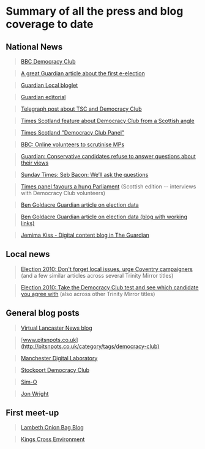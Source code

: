# Summary of all the press and blog coverage to date #

## National News ##

> [BBC Democracy Club](http://news.bbc.co.uk/1/hi/technology/8530481.stm)

> [A great Guardian article about the first e-election](http://www.guardian.co.uk/politics/2010/mar/17/labour-conservatives-general-election-online)

> [Guardian Local bloglet](http://www.guardian.co.uk/edinburgh/2010/mar/29/democracy-club-edinburgh-my-society)

> [Guardian editorial](http://www.guardian.co.uk/commentisfree/2010/mar/18/democracy-club-local-politics)

> [Telegraph post about TSC and Democracy Club](http://www.telegraph.co.uk/news/election-2010/7513855/Election-2010-How-the-web-was-won.html)

> [Times Scotland feature about Democracy Club from a Scottish angle](http://www.timesonline.co.uk/tol/news/uk/scotland/article7094985.ece)

> [Times Scotland "Democracy Club Panel"](http://www.timesonline.co.uk/tol/news/uk/scotland/article7094990.ece)

> [BBC: Online volunteers to scrutinise MPs](http://news.bbc.co.uk/1/hi/uk_politics/election_2010/8651258.stm)

> [Guardian: Conservative candidates refuse to answer questions about their views](http://www.guardian.co.uk/politics/2010/apr/29/conservative-candidates-refuse-to-answer-questions)

> [Sunday Times: Seb Bacon: We’ll ask the questions](http://www.timesonline.co.uk/tol/news/uk/scotland/article7113934.ece)

> [Times panel favours a hung Parliament](http://www.timesonline.co.uk/tol/news/uk/scotland/article7112169.ece) (Scottish edition -- interviews with Democracy Club volunteers)

> [Ben Goldacre Guardian article on election data](http://www.guardian.co.uk/commentisfree/2010/may/08/bad-science-election-data)

> [Ben Goldacre Guardian article on election data (blog with working links)](http://www.badscience.net/2010/05/the-real-political-nerds/)

> [Jemima Kiss - Digital content blog in The Guardian](http://www.guardian.co.uk/media/pda/2010/apr/22/election-mysociety)

## Local news ##

> [Election 2010: Don't forget local issues, urge Coventry campaigners](http://www.coventrytelegraph.net/news/coventry-news/2010/04/22/election-2010-don-t-forget-local-issues-urge-coventry-campaigners-92746-26296026/) (and a few similar articles across several Trinity Mirror titles)

> [Election 2010: Take the Democracy Club test and see which candidate you agree with](http://www.southportvisiter.co.uk/southport-news/election-2010/2010/05/04/election-2010-take-the-democracy-club-test-and-see-which-candidate-you-agree-with-101022-26371796/) (also across other Trinity Mirror titles)


## General blog posts ##

> [Virtual Lancaster News blog](http://virtual-lancaster.blogspot.com/2010/05/they-workforyou-interviews-local.html)

> [www.pitsnpots.co.uk](http://pitsnpots.co.uk/category/tags/democracy-club)

> [Manchester Digital Laboratory](http://madlab.org.uk/content/manchester-democracy-club/)

> [Stockport Democracy Club](http://stockportdemocracyclub.webs.com/)

> [Sim-O ](http://sim-o.me.uk/2009/12/democracy-club)

> [Jon Wright](http://www.jon-wright.co.uk/2010/02/democracy-club-local-issue-gathering.html)

## First meet-up ##

> [Lambeth Onion Bag Blog](http://onionbagblog.com/2010/02/25/in-the-club)

> [Kings Cross Environment](http://www.kingscrossenvironment.com/2010/02/armchair-accountability-democracy-club-meeting-thursday-evening-holborn.html)